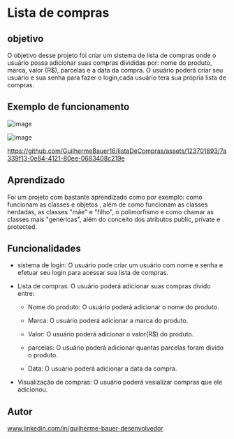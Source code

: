 # Lista de compras 

## objetivo    

O objetivo desse projeto foi criar um sistema de lista de compras onde o usuário possa adicionar suas compras
divididas por: nome do produto, marca, valor (R$), parcelas e a data da compra. O usuário poderá criar seu usuário e sua senha
para  fazer o login,cada usuário tera sua própria lista de compras.

## Exemplo de funcionamento 

![image](https://github.com/GuilhermeBauer16/listaDeCompras/assets/123701893/1662ea1d-8663-4890-8a77-48d97a6b2cb4)


![image](https://github.com/GuilhermeBauer16/listaDeCompras/assets/123701893/e2fb1ce7-96a3-434d-b75c-a40517a1f622)

https://github.com/GuilhermeBauer16/listaDeCompras/assets/123701893/7a339f13-0e64-4121-80ee-0683408c219e



## Aprendizado 
Foi um projeto com bastante aprendizado como por exemplo: como funcionam as classes e objetos
, além de como funcionam as classes herdadas, as classes "mãe" e "filho", o polimorfismo e como chamar as classes mais 
"genéricas", além do conceito dos atributos public, private e protected.
       
## Funcionalidades 

* sistema de login: O usuário pode criar um usuário com nome e senha e efetuar seu login para acessar sua lista de compras.
  
* Lista de compras: O usuário poderá adicionar suas compras divido entre:

    * Nome do produto: O usuário poderá adicionar o nome do produto.
 
    * Marca: O usuário poderá adicionar a marca do produto.
 
    * Valor: O usuário poderá adicionar o valor(R$) do produto.
 
    * parcelas:  O usuário poderá adicionar quantas parcelas foram divido o produto.
 
    * Data: O usuário poderá adicionar a data da compra.
 
* Visualização de compras: O usuário poderá vesializar compras que ele adicionou.

## Autor 

 www.linkedin.com/in/guilherme-bauer-desenvolvedor
